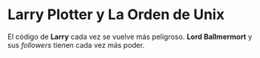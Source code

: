 # Larry Plotter y La Orden de Unix

El código de **Larry** cada vez se vuelve más peligroso.
**Lord Ballmermort** y sus *followers* tienen cada vez más poder.